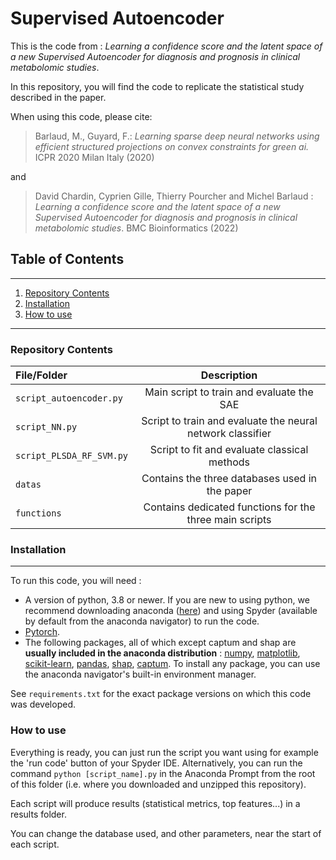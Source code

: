 # Supervised Autoencoder

This is the code from : *Learning a confidence score and the latent space of a new Supervised Autoencoder for diagnosis and prognosis in clinical metabolomic studies*.

In this repository, you will find the code to replicate the statistical study described in the paper.
  
When using this code, please cite:

> Barlaud, M., Guyard, F.: *Learning sparse deep neural networks using efficient structured projections on convex constraints for green ai.* ICPR 2020 Milan Italy (2020)

and 

> David Chardin, Cyprien Gille, Thierry Pourcher and Michel Barlaud : *Learning a confidence score and the latent space of a new Supervised Autoencoder for diagnosis and prognosis in clinical metabolomic studies*. BMC Bioinformatics (2022)


## Table of Contents
***
1. [Repository Contents](repository-contents)
2. [Installation](#installation)
3. [How to use](#how-to-use)
  
---

### **Repository Contents**
|File/Folder | Description |
|:---|:---:|
|`script_autoencoder.py`|Main script to train and evaluate the SAE|
|`script_NN.py`|Script to train and evaluate the neural network classifier|
|`script_PLSDA_RF_SVM.py`|Script to fit and evaluate classical methods|
|`datas`|Contains the three databases used in the paper|
|`functions`|Contains dedicated functions for the three main scripts|
    
### **Installation** 
---

To run this code, you will need :
- A version of python, 3.8 or newer. If you are new to using python, we recommend downloading anaconda ([here](https://www.anaconda.com/products/individual)) and using Spyder (available by default from the anaconda navigator) to run the code.
- [Pytorch](https://pytorch.org/get-started/locally/).
- The following packages, all of which except captum and shap are **usually included in the anaconda distribution** : [numpy](https://numpy.org/install/), [matplotlib](https://matplotlib.org/stable/users/installing/index.html), [scikit-learn](https://scikit-learn.org/stable/install.html), [pandas](https://pandas.pydata.org/getting_started.html), [shap](https://pypi.org/project/shap/), [captum](https://captum.ai/#quickstart). To install any package, you can use the anaconda navigator's built-in environment manager.

See `requirements.txt` for the exact package versions on which this code was developed.

### **How to use**

Everything is ready, you can just run the script you want using for example the 'run code' button of your Spyder IDE. Alternatively, you can run the command `python [script_name].py` in the Anaconda Prompt from the root of this folder (i.e. where you downloaded and unzipped this repository).

Each script will produce results (statistical metrics, top features...) in a results folder.

You can change the database used, and other parameters, near the start of each script.
